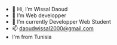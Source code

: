 - 👋 Hi, I’m Wissal Daoud 
- 👀 I’m Web developper
- 🌱 I’m currently Developper Web  Student 
- 📫 daoudwissal2000@gmail.com
- I'm from Tunisia

<!---
wissaldaoud/wissaldaoud is a ✨ special ✨ repository because its `README.md` (this file) appears on your GitHub profile.
You can click the Preview link to take a look at your changes.
--->
